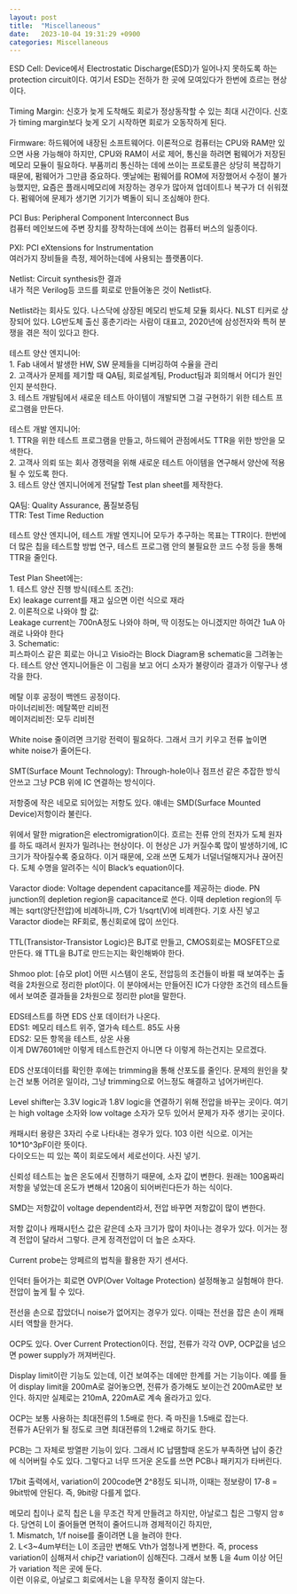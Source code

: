 ```yaml
---
layout: post
title:  "Miscellaneous"
date:   2023-10-04 19:31:29 +0900
categories: Miscellaneous
---
```


ESD Cell: Device에서 Electrostatic Discharge(ESD)가 일어나지 못하도록 하는 protection circuit이다. 여기서 ESD는 전하가 한 곳에 모여있다가 한번에 흐르는 현상이다.<br>
<br>
Timing Margin: 신호가 늦게 도착해도 회로가 정상동작할 수 있는 최대 시간이다. 신호가 timing margin보다 늦게 오기 시작하면 회로가 오동작하게 된다.<br>
<br>
Firmware: 하드웨어에 내장된 소프트웨어다. 이론적으로 컴퓨터는 CPU와 RAM만 있으면 사용 가능해야 하지만, CPU와 RAM이 서로 제어, 통신을 하려면 펌웨어가 저장된 메모리 모듈이 필요하다. 부품끼리 통신하는 데에 쓰이는 프로토콜은 상당히 복잡하기 때문에, 펌웨어가 그만큼 중요하다.
옛날에는 펌웨어를 ROM에 저장했어서 수정이 불가능했지만, 요즘은 플래시메모리에 저장하는 경우가 많아져 업데이트나 복구가 더 쉬워졌다. 펌웨어에 문제가 생기면 기기가 벽돌이 되니 조심해야 한다.<br>
<br>
PCI Bus: Peripheral Component Interconnect Bus<br>
컴퓨터 메인보드에 주변 장치를 장착하는데에 쓰이는 컴퓨터 버스의 일종이다.<br>
<br>
PXI: PCI eXtensions for Instrumentation<br>
여러가지 장비들을 측정, 제어하는데에 사용되는 플랫폼이다.<br>
<br>
Netlist: Circuit synthesis한 결과<br>
내가 적은 Verilog등 코드를 회로로 만들어놓은 것이 Netlist다.<br>
<br>
Netlist라는 회사도 있다. 나스닥에 상장된 메모리 반도체 모듈 회사다. NLST 티커로 상장되어 있다. LG반도체 출신 홍춘기라는 사람이 대표고, 2020년에 삼성전자와 특허 분쟁을 겪은 적이 있다고 한다.<br>
<br>
테스트 양산 엔지니어:<br>
1\. Fab 내에서 발생한 HW, SW 문제들을 디버깅하여 수율을 관리<br>
2\. 고객사가 문제를 제기할 때 QA팀, 회로설계팀, Product팀과 회의해서 어디가 원인인지 분석한다.<br>
3\. 테스트 개발팀에서 새로운 테스트 아이템이 개발되면 그걸 구현하기 위한 테스트 프로그램을 만든다.<br>
<br>
테스트 개발 엔지니어:<br>
1\. TTR을 위한 테스트 프로그램을 만들고, 하드웨어 관점에서도 TTR을 위한 방안을 모색한다.<br>
2\. 고객사 의뢰 또는 회사 경쟁력을 위해 새로운 테스트 아이템을 연구해서 양산에 적용될 수 있도록 한다.<br>
3\. 테스트 양산 엔지니어에게 전달할 Test plan sheet를 제작한다.<br>
<br>
QA팀: Quality Assurance, 품질보증팀<br>
TTR: Test Time Reduction<br>
<br>
테스트 양산 엔지니어, 테스트 개발 엔지니어 모두가 추구하는 목표는 TTR이다. 한번에 더 많은 칩을 테스트할 방법 연구, 테스트 프로그램 안의 불필요한 코드 수정 등을 통해 TTR을 줄인다.<br>
<br>
Test Plan Sheet에는:<br>
1\. 테스트 양산 진행 방식(테스트 조건):<br>
Ex) leakage current를 재고 싶으면 이런 식으로 재라<br>
2\. 이론적으로 나와야 할 값:<br>
Leakage current는 700nA정도 나와야 하며, 딱 이정도는 아니겠지만 하여간 1uA 아래로 나와야 한다<br>
3\. Schematic:<br>
피스파이스 같은 회로는 아니고 Visio라는 Block Diagram용 schematic을 그려놓는다. 테스트 양산 엔지니어들은 이 그림을 보고 어디 소자가 불량이라 결과가 이렇구나 생각을 한다.<br>
<br>
메탈 이후 공정이 백엔드 공정이다.<br>
마이너리비전: 메탈쪽만 리비전<br>
메이저리비전: 모두 리비전<br>
<br>
White noise 줄이려면 크기랑 전력이 필요하다. 그래서 크기 키우고 전류 높이면 white noise가 줄어든다.<br>
<br>
SMT(Surface Mount Technology): Through-hole이나 점프선 같은 추잡한 방식 안쓰고 그냥 PCB 위에 IC 연결하는 방식이다.<br>
<br>
저항중에 작은 네모로 되어있는 저항도 있다. 얘네는 SMD(Surface Mounted Device)저항이라 불린다.<br>
<br>
위에서 말한 migration은 electromigration이다. 흐르는 전류 안의 전자가 도체 원자를 하도 때려서 원자가 밀려나는 현상이다. 이 현상은 J가 커질수록 많이 발생하기에, IC 크기가 작아질수록 중요하다. 이거 때문에, 오래 쓰면 도체가 너덜너덜해지거나 끊어진다. 도체 수명을 알려주는 식이 Black’s equation이다.<br>
<br>
Varactor diode: Voltage dependent capacitance를 제공하는 diode. PN junction의 depletion region을 capacitance로 쓴다. 이때 depletion region의 두께는 sqrt(양단전압)에 비례하니까, C가 1/sqrt(V)에 비례한다. 기호 사진 넣고<br>
Varactor diode는 RF회로, 통신회로에 많이 쓰인다.<br>
<br>
TTL(Transistor-Transistor Logic)은 BJT로 만들고, CMOS회로는 MOSFET으로 만든다. 왜 TTL을 BJT로 만드는지는 확인해봐야 한다.<br>
<br>
Shmoo plot: [슈모 plot] 어떤 시스템이 온도, 전압등의 조건들이 바뀔 때 보여주는 출력을 2차원으로 정리한 plot이다. 이 분야에서는 만들어진 IC가 다양한 조건의 테스트들에서 보여준 결과들을 2차원으로 정리한 plot을 말한다.<br>
<br>
EDS테스트를 하면 EDS 산포 데이터가 나온다.<br>
EDS1: 메모리 테스트 위주, 열가속 테스트. 85도 사용<br>
EDS2: 모든 항목을 테스트, 상온 사용<br>
이게 DW7601에만 이렇게 테스트한건지 아니면 다 이렇게 하는건지는 모르겠다.<br>
<br>
EDS 산포데이터를 확인한 후에는 trimming을 통해 산포도를 줄인다. 문제의 원인을 찾는건 보통 어려운 일이라, 그냥 trimming으로 어느정도 해결하고 넘어가버린다.<br>
<br>
Level shifter는 3.3V logic과 1.8V logic을 연결하기 위해 전압을 바꾸는 곳이다. 여기는 high voltage 소자와 low voltage 소자가 모두 있어서 문제가 자주 생기는 곳이다.<br>
<br>
캐패시터 용량은 3자리 수로 나타내는 경우가 있다. 103 이런 식으로. 이거는 10*10^3pF이란 뜻이다.<br>
다이오드는 띠 있는 쪽이 회로도에서 세로선이다. 사진 넣기.<br>
<br>
신뢰성 테스트는 높은 온도에서 진행하기 때문에, 소자 값이 변한다. 원래는 100옴짜리 저항을 넣었는데 온도가 변해서 120옴이 되어버린다든가 하는 식이다.<br>
<br>
SMD는 저항값이 voltage dependent라서, 전압 바꾸면 저항값이 많이 변한다.<br>
<br>
저항 값이나 캐패시턴스 값은 같은데 소자 크기가 많이 차이나는 경우가 있다. 이거는 정격 전압이 달라서 그렇다. 큰게 정격전압이 더 높은 소자다.<br>
<br>
Current probe는 앙페르의 법칙을 활용한 자기 센서다.<br>
<br>
인덕터 들어가는 회로면 OVP(Over Voltage Protection) 설정해놓고 실험해야 한다. 전압이 높게 튈 수 있다.<br>
<br>
전선을 손으로 잡았더니 noise가 없어지는 경우가 있다. 이때는 전선을 잡은 손이 캐패시터 역할을 한거다.<br>
<br>
OCP도 있다. Over Current Protection이다. 전압, 전류가 각각 OVP, OCP값을 넘으면 power supply가 꺼져버린다.<br>
<br>
Display limit이란 기능도 있는데, 이건 보여주는 데에만 한계를 거는 기능이다. 예를 들어 display limit을 200mA로 걸어놓으면, 전류가 증가해도 보이는건 200mA로만 보인다. 하지만 실제로는 210mA, 220mA로 계속 올라가고 있다.<br>
<br>
OCP는 보통 사용하는 최대전류의 1.5배로 한다. 즉 마진을 1.5배로 잡는다.<br>
전류가 A단위가 될 정도로 크면 최대전류의 1.2배로 하기도 한다.<br>
<br>
PCB는 그 자체로 방열판 기능이 있다. 그래서 IC 납땜할때 온도가 부족하면 납이 중간에 식어버릴 수도 있다. 그렇다고 너무 뜨거운 온도를 쓰면 PCB나 패키지가 타버린다.<br>
<br>
17bit 출력에서, variation이 200code면 2^8정도 되니까, 이때는 정보량이 17-8 = 9bit밖에 안된다. 즉, 9bit랑 다를게 없다.<br>
<br>
메모리 칩이나 로직 칩은 L을 무조건 작게 만들려고 하지만, 아날로그 칩은 그렇지 암ㅎ다. 당연히 L이 줄어들면 면적이 줄어드니까 경제적이긴 하지만,<br>
1\. Mismatch, 1/f noise를 줄이려면 L을 늘려야 한다.<br>
2\. L<3~4um부터는 L이 조금만 변해도 Vth가 엄청나게 변한다. 즉, process variation이 심해져서 chip간 variation이 심해진다. 그래서 보통 L을 4um 이상 어딘가 variation 적은 곳에 둔다.<br>
이런 이유로, 아날로그 회로에서는 L을 무작정 줄이지 않는다.<br>
